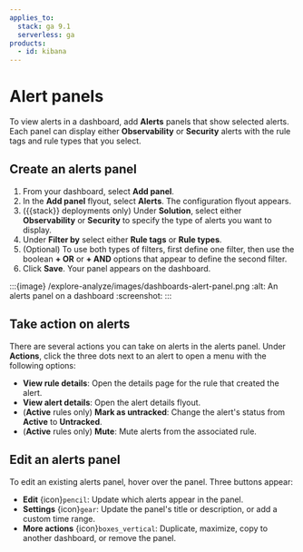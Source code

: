 ```yaml
---
applies_to:
  stack: ga 9.1
  serverless: ga
products:
  - id: kibana
---
```


# Alert panels

To view alerts in a dashboard, add **Alerts** panels that show selected alerts. Each panel can display either **Observability** or **Security** alerts with the rule tags and rule types that you select. 

## Create an alerts panel

1. From your dashboard, select **Add panel**.
2. In the **Add panel** flyout, select **Alerts**. The configuration flyout appears.
3. ({{stack}} deployments only) Under **Solution**, select either **Observability** or **Security** to specify the type of alerts you want to display. 
4. Under **Filter by** select either **Rule tags** or **Rule types**. 
5. (Optional) To use both types of filters, first define one filter, then use the boolean **+ OR** or **+ AND** options that appear to define the second filter.
5. Click **Save**. Your panel appears on the dashboard.

:::{image} /explore-analyze/images/dashboards-alert-panel.png
:alt: An alerts panel on a dashboard
:screenshot:
:::

## Take action on alerts 

There are several actions you can take on alerts in the alerts panel. Under **Actions**, click the three dots next to an alert to open a menu with the following options:

- **View rule details**: Open the details page for the rule that created the alert.
- **View alert details**: Open the alert details flyout.
- (**Active** rules only) **Mark as untracked**: Change the alert's status from **Active** to **Untracked**.
- (**Active** rules only) **Mute**: Mute alerts from the associated rule.

## Edit an alerts panel

To edit an existing alerts panel, hover over the panel. Three buttons appear:

- **Edit** {icon}`pencil`: Update which alerts appear in the panel.
- **Settings** {icon}`gear`: Update the panel's title or description, or add a custom time range.
- **More actions** {icon}`boxes_vertical`: Duplicate, maximize, copy to another dashboard, or remove the panel.
